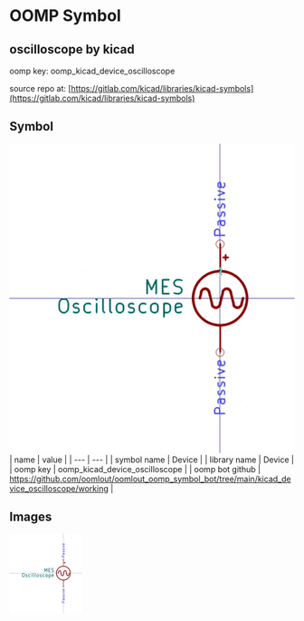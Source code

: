 # OOMP Symbol  
## oscilloscope  by kicad  
  
oomp key: oomp_kicad_device_oscilloscope  
  
source repo at: [https://gitlab.com/kicad/libraries/kicad-symbols](https://gitlab.com/kicad/libraries/kicad-symbols)  
## Symbol  
  
[![working.png](working_600.png)](working.png)  
| name | value | 
| --- | --- | 
| symbol name | Device | 
| library name | Device | 
| oomp key | oomp_kicad_device_oscilloscope | 
| oomp bot github | https://github.com/oomlout/oomlout_oomp_symbol_bot/tree/main/kicad_device_oscilloscope/working | 
## Images  
  
[![working.png](working_140.png)](working.png)  
